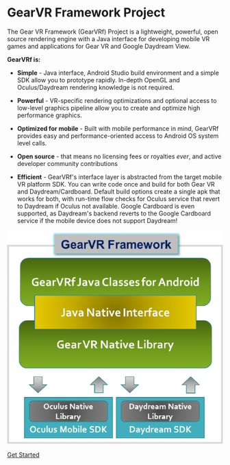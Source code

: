 # GearVR Framework Project

The Gear VR Framework (GearVRf) Project is a lightweight, powerful, open source rendering engine with a Java interface for developing mobile VR games and applications for Gear VR and Google Daydream View.

__GearVRf is:__

* __Simple__ - Java interface, Android Studio build environment and a simple SDK allow you to prototype rapidly. In-depth OpenGL and Oculus/Daydream rendering knowledge is not required. 

* __Powerful__ - VR-specific rendering optimizations and optional access to low-level graphics pipeline allow you to create and optimize high performance graphics.   

* __Optimized for mobile__ - Built with mobile performance in mind, GearVRf provides easy and performance-oriented access to Android OS system level calls.  

* __Open source__ - that means no licensing fees or royalties *ever*, and active developer community contributions 

* __Efficient__ - GearVRf's interface layer is abstracted from the target mobile VR platform SDK. You can write code once and build for both Gear VR and Daydream/Cardboard. Default build options create a single apk that works for both, with run-time flow checks for Oculus service that revert to Daydream if Oculus not available. Google Cardboard is even supported, as Daydream's backend reverts to the Google Cardboard service if the mobile device does not support Daydream!

![](/images/GearVRf_Architecture.png)

[Get Started](getting_started.md)
